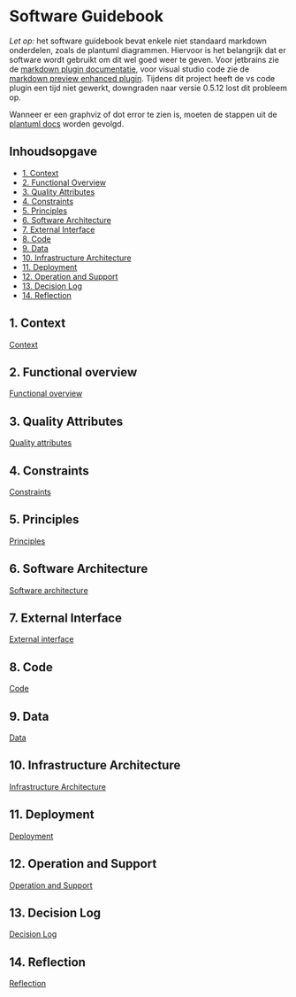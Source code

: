 # Software Guidebook

_Let op:_ het software guidebook bevat enkele niet standaard markdown onderdelen, zoals de plantuml diagrammen.
Hiervoor is het belangrijk dat er software wordt gebruikt om dit wel goed weer te geven.
Voor jetbrains zie de [markdown plugin documentatie](https://www.jetbrains.com/help/idea/markdown.html#diagrams), 
voor visual studio code zie de [markdown preview enhanced plugin](https://github.com/shd101wyy/vscode-markdown-preview-enhanced).
Tijdens dit project heeft de vs code plugin een tijd niet gewerkt, downgraden naar versie 0.5.12 lost dit probleem op.

Wanneer er een graphviz of dot error te zien is, moeten de stappen uit de [plantuml docs](https://plantuml.com/graphviz-dot) worden gevolgd.

## Inhoudsopgave

- [1. Context](#1-context)
- [2. Functional Overview](#2-functional-overview)
- [3. Quality Attributes](#3-quality-attributes)
- [4. Constraints](#4-constraints)
- [5. Principles](#5-principles)
- [6. Software Architecture](#6-software-architecture)
- [7. External Interface](#7-external-interface)
- [8. Code](#8-code)
- [9. Data](#9-data)
- [10. Infrastructure Architecture](#10-infrastructure-architecture)
- [11. Deployment](#11-deployment)
- [12. Operation and Support](#12-operation-and-support)
- [13. Decision Log](#13-decision-log)
- [14. Reflection](#14-reflection)

## 1. Context

[Context](./software_guidebook/01-context.md)

## 2. Functional overview

[Functional overview](./software_guidebook/02-functional-overview.md)

## 3. Quality Attributes

[Quality attributes](./software_guidebook/03-quality-attributes.md)

## 4. Constraints

[Constraints](./software_guidebook/04-constraints.md)

## 5. Principles

[Principles](./software_guidebook/05-principles.md)

## 6. Software Architecture

[Software architecture](./software_guidebook/06-software-architecture.md)

## 7. External Interface

[External interface](./software_guidebook/07-external-interface.md)

## 8. Code

[Code](./software_guidebook/08-code.md)

## 9. Data

[Data](./software_guidebook/09-data.md)

## 10. Infrastructure Architecture

[Infrastructure Architecture](./software_guidebook/10-infrastructure-architecture.md)

## 11. Deployment

[Deployment](./software_guidebook/11-deployment.md)

## 12. Operation and Support

[Operation and Support](./software_guidebook/12-operation-and-support.md)

## 13. Decision Log

[Decision Log](./software_guidebook/13-decision-log.md)

## 14. Reflection

[Reflection](./software_guidebook/14-reflection.md)